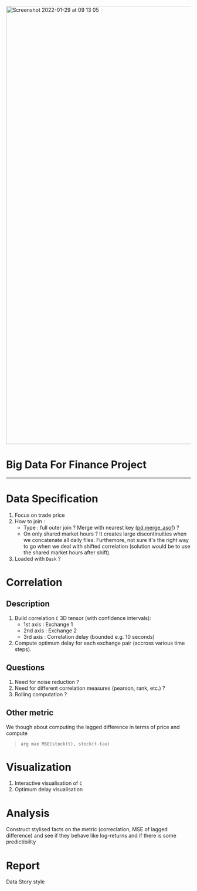 <img width="1195" alt="Screenshot 2022-01-29 at 09 13 05" src="https://user-images.githubusercontent.com/43466781/151653463-5805ec78-f73d-4237-939e-3bed2c09e147.png">


# Big Data For Finance Project

---

# Data Specification 

1. Focus on trade price
2. How to join :
    - Type : full outer join ? Merge with nearest key ([pd.merge_asof](https://pandas.pydata.org/pandas-docs/dev/reference/api/pandas.merge_asof.html)) ? 
    - On only shared market hours ? It creates large discontinuities when we concatenate all daily files. Furthemore, not sure it's the right way to go when we deal with shifted correlation  (solution would be to use the shared market hours after shift).
3. Loaded with `Dask` ?
# Correlation

## Description
1. Build correlation `C` 3D tensor (with confidence intervals):
    -  1st axis : Exchange 1
    -  2nd axis : Exchange 2
    -  3rd axis : Correlation delay (bounded e.g. 10 seconds)
2. Compute optimum delay for each exchange pair (accross various time steps). 

## Questions 

1. Need for noise reduction ?
2. Need for different  correlation measures (pearson, rank, etc.) ?
3. Rolling computation ?

## Other metric

We though about computing the lagged difference in terms of price and  compute 

 >  `arg max MSE(stock(t), stock(t-tau)`

# Visualization

1. Interactive visualisation of `C` 
2. Optimum delay visualisation 

# Analysis

Construct stylised facts on the metric (correclation, MSE of lagged difference) and see if they behave like log-returns and if there is some predictibility 
# Report

Data Story style
